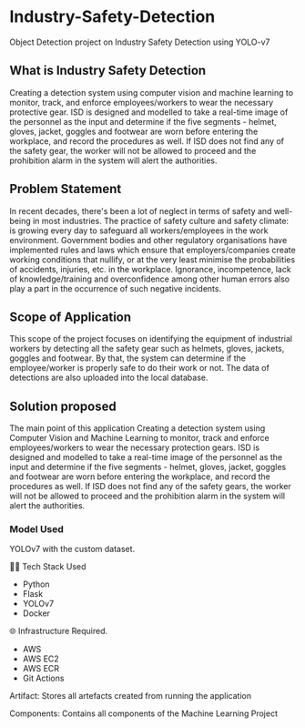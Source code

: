 # Industry-Safety-Detection
Object Detection project on Industry Safety Detection using YOLO-v7

## What is Industry Safety Detection
Creating a detection system using computer vision and machine learning to monitor, track, and enforce employees/workers to wear the necessary protective gear. ISD is designed and modelled to take a real-time image of the personnel as the input and determine if the five segments - helmet, gloves, jacket, goggles and footwear are worn before entering the workplace, and record the procedures as well. If ISD does not find any of the safety gear, the worker will not be allowed to proceed and the prohibition alarm in the system will alert the authorities.


## Problem Statement
In recent decades, there's been a lot of neglect in terms of safety and well-being in most industries. The practice of safety culture and safety climate: is growing every day to safeguard all workers/employees in the work environment. Government bodies and other regulatory organisations have implemented rules and laws which ensure that employers/companies create working conditions that nullify, or at the very least minimise the probabilities of accidents, injuries, etc. in the workplace. Ignorance, incompetence, lack of knowledge/training and overconfidence among other human errors also play a part in the occurrence of such negative incidents.


## Scope of Application
This scope of the project focuses on identifying the equipment of industrial workers by detecting all the safety gear such as helmets, gloves, jackets, goggles and footwear. By that, the system can determine if the employee/worker is properly safe to do their work or not. The data of detections are also uploaded into the local database.

## Solution proposed 
The main point of this application Creating a detection system using Computer Vision and Machine Learning to monitor, track and enforce employees/workers to wear the necessary protection gears. ISD is designed and modelled to take a real-time image of the personnel as the input and determine if the five segments - helmet, gloves, jacket, goggles and footwear are worn before entering the workplace, and record the procedures as well. If ISD does not find any of the safety gears, the worker will not be allowed to proceed and the prohibition alarm in the system will alert the authorities.

### Model Used
YOLOv7 with the custom dataset.

👨‍💻 Tech Stack Used
- Python
- Flask
- YOLOv7
- Docker

🌐 Infrastructure Required.
- AWS
- AWS EC2
- AWS ECR
- Git Actions


Artifact: Stores all artefacts created from running the application

Components: Contains all components of the Machine Learning Project

